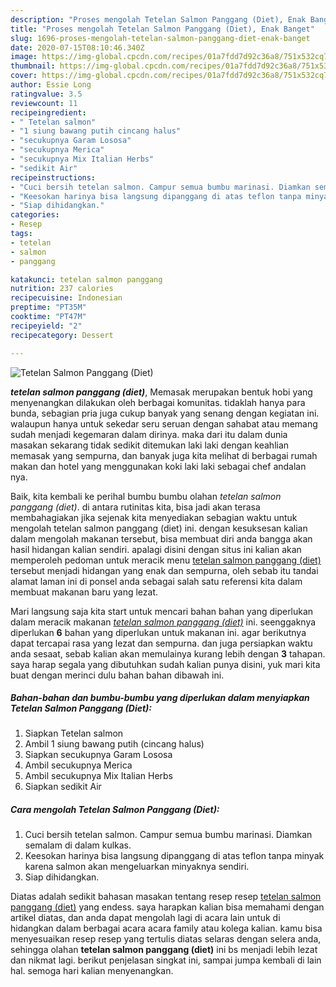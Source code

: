 ```yaml
---
description: "Proses mengolah Tetelan Salmon Panggang (Diet), Enak Banget"
title: "Proses mengolah Tetelan Salmon Panggang (Diet), Enak Banget"
slug: 1696-proses-mengolah-tetelan-salmon-panggang-diet-enak-banget
date: 2020-07-15T08:10:46.340Z
image: https://img-global.cpcdn.com/recipes/01a7fdd7d92c36a8/751x532cq70/tetelan-salmon-panggang-diet-foto-resep-utama.jpg
thumbnail: https://img-global.cpcdn.com/recipes/01a7fdd7d92c36a8/751x532cq70/tetelan-salmon-panggang-diet-foto-resep-utama.jpg
cover: https://img-global.cpcdn.com/recipes/01a7fdd7d92c36a8/751x532cq70/tetelan-salmon-panggang-diet-foto-resep-utama.jpg
author: Essie Long
ratingvalue: 3.5
reviewcount: 11
recipeingredient:
- " Tetelan salmon"
- "1 siung bawang putih cincang halus"
- "secukupnya Garam Lososa"
- "secukupnya Merica"
- "secukupnya Mix Italian Herbs"
- "sedikit Air"
recipeinstructions:
- "Cuci bersih tetelan salmon. Campur semua bumbu marinasi. Diamkan semalam di dalam kulkas."
- "Keesokan harinya bisa langsung dipanggang di atas teflon tanpa minyak karena salmon akan mengeluarkan minyaknya sendiri."
- "Siap dihidangkan."
categories:
- Resep
tags:
- tetelan
- salmon
- panggang

katakunci: tetelan salmon panggang 
nutrition: 237 calories
recipecuisine: Indonesian
preptime: "PT35M"
cooktime: "PT47M"
recipeyield: "2"
recipecategory: Dessert

---
```



![Tetelan Salmon Panggang (Diet)](https://img-global.cpcdn.com/recipes/01a7fdd7d92c36a8/751x532cq70/tetelan-salmon-panggang-diet-foto-resep-utama.jpg)

<b><i>tetelan salmon panggang (diet)</i></b>, Memasak merupakan bentuk hobi yang menyenangkan dilakukan oleh berbagai komunitas. tidaklah hanya para bunda, sebagian pria juga cukup banyak yang senang dengan kegiatan ini. walaupun hanya untuk sekedar seru seruan dengan sahabat atau memang sudah menjadi kegemaran dalam dirinya. maka dari itu dalam dunia masakan sekarang tidak sedikit ditemukan laki laki dengan keahlian memasak yang sempurna, dan banyak juga kita melihat di berbagai rumah makan dan hotel yang menggunakan koki laki laki sebagai chef andalan nya.



Baik, kita kembali ke perihal bumbu bumbu olahan <i>tetelan salmon panggang (diet)</i>. di antara rutinitas kita, bisa jadi akan terasa membahagiakan jika sejenak kita menyediakan sebagian waktu untuk mengolah tetelan salmon panggang (diet) ini. dengan kesuksesan kalian dalam mengolah makanan tersebut, bisa membuat diri anda bangga akan hasil hidangan kalian sendiri. apalagi disini dengan situs ini kalian akan memperoleh pedoman untuk meracik menu <u>tetelan salmon panggang (diet)</u> tersebut menjadi hidangan yang enak dan sempurna, oleh sebab itu tandai alamat laman ini di ponsel anda sebagai salah satu referensi kita dalam membuat makanan baru yang lezat.


Mari langsung saja kita start untuk mencari bahan bahan yang diperlukan dalam meracik makanan <u><i>tetelan salmon panggang (diet)</i></u> ini. seenggaknya diperlukan <b>6</b> bahan yang diperlukan untuk makanan ini. agar berikutnya dapat tercapai rasa yang lezat dan sempurna. dan juga persiapkan waktu anda sesaat, sebab kalian akan memulainya kurang lebih dengan <b>3</b> tahapan. saya harap segala yang dibutuhkan sudah kalian punya disini, yuk mari kita buat dengan merinci dulu bahan bahan dibawah ini.

<!--inarticleads1-->

##### Bahan-bahan dan bumbu-bumbu yang diperlukan dalam menyiapkan Tetelan Salmon Panggang (Diet):

1. Siapkan  Tetelan salmon
1. Ambil 1 siung bawang putih (cincang halus)
1. Siapkan secukupnya Garam Lososa
1. Ambil secukupnya Merica
1. Ambil secukupnya Mix Italian Herbs
1. Siapkan sedikit Air




<!--inarticleads2-->

##### Cara mengolah Tetelan Salmon Panggang (Diet):

1. Cuci bersih tetelan salmon. Campur semua bumbu marinasi. Diamkan semalam di dalam kulkas.
1. Keesokan harinya bisa langsung dipanggang di atas teflon tanpa minyak karena salmon akan mengeluarkan minyaknya sendiri.
1. Siap dihidangkan.




Diatas adalah sedikit bahasan masakan tentang resep resep <u>tetelan salmon panggang (diet)</u> yang endess. saya harapkan kalian bisa memahami dengan artikel diatas, dan anda dapat mengolah lagi di acara lain untuk di hidangkan dalam berbagai acara acara family atau kolega kalian. kamu bisa menyesuaikan resep resep yang tertulis diatas selaras dengan selera anda, sehingga olahan <b>tetelan salmon panggang (diet)</b> ini bs menjadi lebih lezat dan nikmat lagi. berikut penjelasan singkat ini, sampai jumpa kembali di lain hal. semoga hari kalian menyenangkan.
